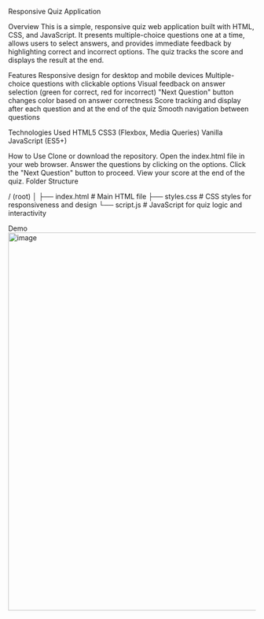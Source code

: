 Responsive Quiz Application

Overview
This is a simple, responsive quiz web application built with HTML, CSS, and JavaScript. It presents multiple-choice questions one at a time, allows users to select answers, and provides immediate feedback by highlighting correct and incorrect options. The quiz tracks the score and displays the result at the end.

Features
Responsive design for desktop and mobile devices
Multiple-choice questions with clickable options
Visual feedback on answer selection (green for correct, red for incorrect)
"Next Question" button changes color based on answer correctness
Score tracking and display after each question and at the end of the quiz
Smooth navigation between questions

Technologies Used
HTML5
CSS3 (Flexbox, Media Queries)
Vanilla JavaScript (ES5+)

How to Use
Clone or download the repository.
Open the index.html file in your web browser.
Answer the questions by clicking on the options.
Click the "Next Question" button to proceed.
View your score at the end of the quiz.
Folder Structure


/ (root)
│
├── index.html          # Main HTML file
├── styles.css          # CSS styles for responsiveness and design
└── script.js           # JavaScript for quiz logic and interactivity


Demo
<img width="1366" height="768" alt="image" src="https://github.com/user-attachments/assets/034dd956-b81f-463e-875f-880871328f46" />
